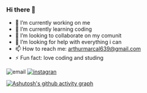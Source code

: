### Hi there 👋
- 🔭 I’m currently working on me
- 🌱 I’m currently learning coding
- 👯 I’m looking to collaborate on my comunit
- 🤔 I’m looking for help with everything i can 
- 📫 How to reach me: arthurmarcal639@gmail.com
- ⚡ Fun fact: love coding and studing

![email](https://img.shields.io/badge/Gmail-D14836?style=for-the-badge&logo=gmail&logoColor=white)
[![instagran](https://img.shields.io/badge/Gmail-D14836?style=for-the-badge&logo=gmail&logoColor=white)](https://www.instagram.com/arthurmarcal639/)

[![Ashutosh's github activity graph](https://github-readme-activity-graph.vercel.app/graph?username=ArthurMartinsMarcalPassos&bg_color=d9ffd1&color=07503a&line=00c267&point=000000&area=true&hide_border=true)](https://github.com/ashutosh00710/github-readme-activity-graph)
